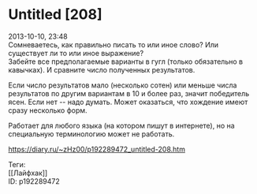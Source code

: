 Untitled [208]
===============

   
 2013-10-10, 23:48   
  Сомневаетесь, как правильно писать то или иное слово? Или существует ли то или иное выражение?   
 Забейте все предполагаемые варианты в гугл (только обязательно в кавычках). И сравните число полученных результатов.   
   
 Если число результатов мало (несколько сотен) или меньше числа результатов по другим вариантам в 10 и более раз, значит победитель ясен. Если нет -- надо думать. Может оказаться, что хождение имеют сразу несколько форм.   
   
 Работает для любого языка (на котором пишут в интернете), но на специальную терминологию может не работать.   
    
 <https://diary.ru/~zHz00/p192289472_untitled-208.htm>   
   
 Теги:   
 [[Лайфхак]]   
 ID: p192289472